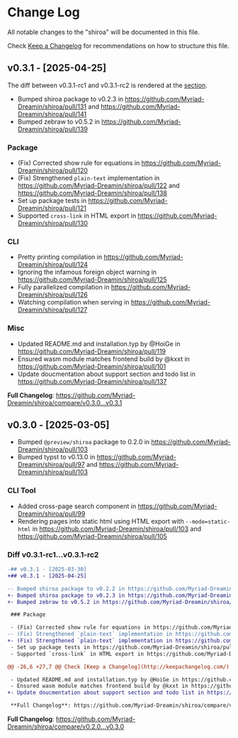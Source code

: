# Change Log

All notable changes to the "shiroa" will be documented in this file.

Check [Keep a Changelog](http://keepachangelog.com/) for recommendations on how to structure this file.

## v0.3.1 - [2025-04-25]

The diff between v0.3.1-rc1 and v0.3.1-rc2 is rendered at the [section](#diff-v031-rc1v031-rc2).

- Bumped shiroa package to v0.2.3 in https://github.com/Myriad-Dreamin/shiroa/pull/131 and https://github.com/Myriad-Dreamin/shiroa/pull/141
- Bumped zebraw to v0.5.2 in https://github.com/Myriad-Dreamin/shiroa/pull/139

### Package

- (Fix) Corrected show rule for equations in https://github.com/Myriad-Dreamin/shiroa/pull/120
- (Fix) Strengthened `plain-text` implementation in https://github.com/Myriad-Dreamin/shiroa/pull/122 and https://github.com/Myriad-Dreamin/shiroa/pull/138
- Set up package tests in https://github.com/Myriad-Dreamin/shiroa/pull/121
- Supported `cross-link` in HTML export in https://github.com/Myriad-Dreamin/shiroa/pull/130

### CLI

- Pretty printing compilation in https://github.com/Myriad-Dreamin/shiroa/pull/124
- Ignoring the infamous foreign object warning in https://github.com/Myriad-Dreamin/shiroa/pull/125
- Fully parallelized compilation in https://github.com/Myriad-Dreamin/shiroa/pull/126
- Watching compilation when serving in https://github.com/Myriad-Dreamin/shiroa/pull/127

### Misc

- Updated README.md and installation.typ by @HoiGe in https://github.com/Myriad-Dreamin/shiroa/pull/119
- Ensured wasm module matches frontend build by @kxxt in https://github.com/Myriad-Dreamin/shiroa/pull/101
- Update doucmentation about support section and todo list in https://github.com/Myriad-Dreamin/shiroa/pull/137

**Full Changelog**: https://github.com/Myriad-Dreamin/shiroa/compare/v0.3.0...v0.3.1

## v0.3.0 - [2025-03-05]

- Bumped `@preview/shiroa` package to 0.2.0 in https://github.com/Myriad-Dreamin/shiroa/pull/103
- Bumped typst to v0.13.0 in https://github.com/Myriad-Dreamin/shiroa/pull/97 and https://github.com/Myriad-Dreamin/shiroa/pull/103

### CLI Tool

- Added cross-page search component in https://github.com/Myriad-Dreamin/shiroa/pull/99
- Rendering pages into static html using HTML export with `--mode=static-html` in https://github.com/Myriad-Dreamin/shiroa/pull/103 and https://github.com/Myriad-Dreamin/shiroa/pull/105

### Diff v0.3.1-rc1...v0.3.1-rc2

```diff
-## v0.3.1 - [2025-03-30]
+## v0.3.1 - [2025-04-25]

-- Bumped shiroa package to v0.2.2 in https://github.com/Myriad-Dreamin/shiroa/pull/131
+- Bumped shiroa package to v0.2.3 in https://github.com/Myriad-Dreamin/shiroa/pull/131 and https://github.com/Myriad-Dreamin/shiroa/pull/141
+- Bumped zebraw to v0.5.2 in https://github.com/Myriad-Dreamin/shiroa/pull/139

 ### Package

 - (Fix) Corrected show rule for equations in https://github.com/Myriad-Dreamin/shiroa/pull/120
-- (Fix) Strengthened `plain-text` implementation in https://github.com/Myriad-Dreamin/shiroa/pull/122
+- (Fix) Strengthened `plain-text` implementation in https://github.com/Myriad-Dreamin/shiroa/pull/122 and https://github.com/Myriad-Dreamin/shiroa/pull/138
 - Set up package tests in https://github.com/Myriad-Dreamin/shiroa/pull/121
 - Supported `cross-link` in HTML export in https://github.com/Myriad-Dreamin/shiroa/pull/130

@@ -26,6 +27,7 @@ Check [Keep a Changelog](http://keepachangelog.com/) for recommendations on how

 - Updated README.md and installation.typ by @HoiGe in https://github.com/Myriad-Dreamin/shiroa/pull/119
 - Ensured wasm module matches frontend build by @kxxt in https://github.com/Myriad-Dreamin/shiroa/pull/101
+- Update doucmentation about support section and todo list in https://github.com/Myriad-Dreamin/shiroa/pull/137

 **Full Changelog**: https://github.com/Myriad-Dreamin/shiroa/compare/v0.3.0...v0.3.1
```

**Full Changelog**: https://github.com/Myriad-Dreamin/shiroa/compare/v0.2.0...v0.3.0
